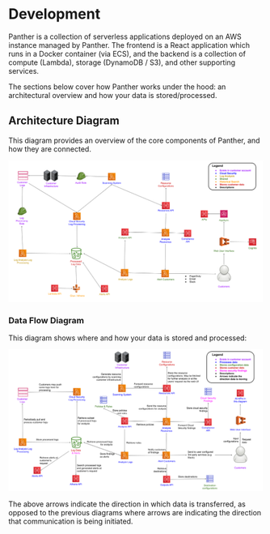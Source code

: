 # Development

Panther is a collection of serverless applications deployed on an AWS instance managed by Panther. The frontend is a React application which runs in a Docker container \(via ECS\), and the backend is a collection of compute \(Lambda\), storage \(DynamoDB / S3\), and other supporting services.

The sections below cover how Panther works under the hood: an architectural overview and how your data is stored/processed.

## Architecture Diagram

This diagram provides an overview of the core components of Panther, and how they are connected.

![High level architecture diagram](../.gitbook/assets/development-arch-diagram%20%288%29%20%288%29%20%289%29%20%286%29%20%281%29.png)

### Data Flow Diagram

This diagram shows where and how your data is stored and processed:

![Data flow diagram](../.gitbook/assets/development-data-flow-diagram%20%288%29%20%288%29%20%281%29%20%286%29.png)

The above arrows indicate the direction in which data is transferred, as opposed to the previous diagrams where arrows are indicating the direction that communication is being initiated.


